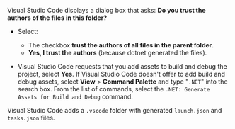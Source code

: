 Visual Studio Code displays a dialog box that asks: **Do you trust the authors of the files in this folder?**

* Select:
  * The checkbox **trust the authors of all files in the parent folder**.
  * **Yes, I trust the authors** (because dotnet generated the files).

* Visual Studio Code requests that you add assets to build and debug the project, select **Yes**. If Visual Studio Code doesn't offer to add build and debug assets, select **View** > **Command Palette** and type "`.NET`" into the search box. From the list of commands, select the `.NET: Generate Assets for Build and Debug` command.

Visual Studio Code adds a `.vscode` folder with generated `launch.json` and `tasks.json` files.